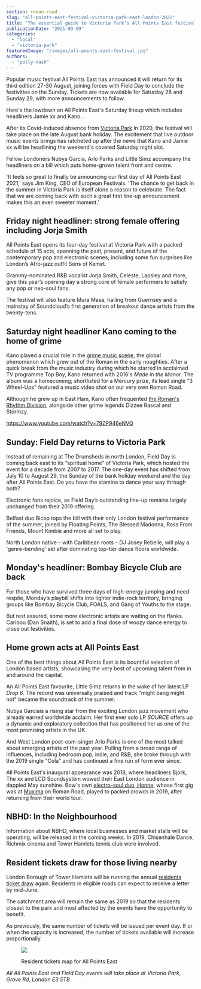 ```yaml
---
section: roman-road
slug: "all-points-east-festival-victoria-park-east-london-2021"
title: "The essential guide to Victoria Park’s All Points East festival 2021"
publicationDate: "2021-03-09"
categories: 
  - "local"
  - "victoria-park"
featuredImage: "/images/all-points-east-festival.jpg"
authors: 
  - "polly-nash"
---
```


Popular music festival All Points East has announced it will return for its third edition 27-30 August, joining forces with Field Day to conclude the festivities on the Sunday. Tickets are now available for Saturday 28 and Sunday 29, with more announcements to follow.

Here's the lowdown on All Points East's Saturday lineup which includes headliners Jamie xx and Kano...

After its Covid-induced absence from [Victoria Park](https://romanroadlondon.com/victoria-park-east-london-bow/) in 2020, the festival will take place on the late August bank holiday. The excitement that live outdoor music events brings has ratcheted up after the news that Kano and Jamie xx will be headlining the weekend's coveted Saturday night slot. 

Fellow Londoners Nubya Garcia, Arlo Parks and Little Simz accompany the headliners on a bill which puts home-grown talent front and centre.

'It feels so great to finally be announcing our first day of All Points East 2021,' says Jim King, CEO of European Festivals. 'The chance to get back in the summer in Victoria Park is itself alone a reason to celebrate. The fact that we are coming back with such a great first line-up announcement makes this an even sweeter moment.'

## Friday night headliner: strong female offering including Jorja Smith

All Points East opens its four-day festival at Victoria Park with a packed schedule of 15 acts, spanning the past, present, and future of the contemporary pop and electronic scenes; including some fun surprises like London’s Afro-jazz outfit Sons of Kemet. 

Grammy-nominated R&B vocalist Jorja Smith, Celeste, Lapsley and more, give this year’s opening day a strong core of female performers to satisfy any pop or neo-soul fans. 

The festival will also feature Mura Masa, hailing from Guernsey and a mainstay of Soundcloud’s first generation of breakout dance artists from the twenty-tens.

## Saturday night headliner Kano coming to the home of grime

Kano played a crucial role in the [grime music scene](https://romanroadlondon.com/key-grime-figures-history-roman-road/), the global phenomenon which grew out of the Roman in the early noughties. After a quick break from the music industry during which he starred in acclaimed TV programme Top Boy, Kano returned with 2016's _Made in the Manor_. The album was a homecoming; shortlisted for a Mercury prize, its lead single "3 Wheel-Ups" featured a music video shot on our very own Roman Road. 

Although he grew up in East Ham, Kano often frequented [the Roman's Rhythm Division](https://romanroadlondon.com/rhythm-division-grime-record-shop-bow/), alongside other grime legends Dizzee Rascal and Stormzy. 

https://www.youtube.com/watch?v=79ZP946eNVQ

## Sunday: Field Day returns to Victoria Park

Instead of remaining at The Drumsheds in north London, Field Day is coming back east to its “spiritual home” of Victoria Park, which hosted the event for a decade from 2007 to 2017. The one-day event has shifted from July 10 to August 29, the Sunday of the bank holiday weekend and the day after All Points East. Do you have the stamina to dance your way through both?

Electronic fans rejoice, as Field Day’s outstanding line-up remains largely unchanged from their 2019 offering.

Belfast duo Bicep tops the bill with their only London festival performance of the summer, joined by Floating Points, The Blessed Madonna, Ross From Friends, Mount Kimbie and more all set to play.

North London native – with Caribbean roots – DJ Josey Rebelle, will play a 'genre-bending' set after dominating top-tier dance floors worldwide.

## Monday's headliner: Bombay Bicycle Club are back

For those who have survived three days of high-energy jumping and need respite, Monday’s playbill shifts into lighter indie-rock territory, bringing groups like Bombay Bicycle Club, FOALS, and Gang of Youths to the stage. 

But rest assured, some more electronic artists are waiting on the flanks. Caribou (Dan Snaith), is set to add a final dose of woozy dance energy to close out festivities.

## Home grown acts at All Points East

One of the best things about All Points East is its bountiful selection of London based artists, showcasing the very best of upcoming talent from in and around the capital.

An All Points East favourite, Little Simz returns in the wake of her latest LP _Drop 6_. The record was universally praised and track "might bang might not" became the soundtrack of the summer.

Nubya Garciais a rising star from the exciting London jazz movement who already earned worldwide acclaim. Her first ever solo LP _SOURCE_ offers up a dynamic and exploratory collection that has positioned her as one of the most promising artists in the UK.

And West London poet-cum-singer Arlo Parks is one of the most talked about emerging artists of the past year. Pulling from a broad range of influences, including bedroom pop, indie, and R&B, she broke through with the 2019 single "Cola" and has continued a fine run of form ever since.

All Points East's inaugural appearance was 2018, where headliners Bjork, The xx and LCD Soundsystem wowed their East London audience in dappled May sunshine. Bow's own [electro-soul duo, Honne](https://romanroadlondon.com/bow-band-honne-play-all-points-east/), whose first gig was at [Muxima](https://romanroadlondon.com/muxima-arts-cafe-music-venue/) on Roman Road, played to packed crowds in 2019, after returning from their world tour.

## NBHD: In the Neighbourhood

Information about NBHD, where local businesses and market stalls will be operating, will be released in the coming weeks. In 2019, Chisenhale Dance, Richmix cinema and Tower Hamlets tennis club were involved.

## Resident tickets draw for those living nearby

London Borough of Tower Hamlets will be running the annual [residents ticket draw](https://romanroadlondon.com/resident-tickets-draw-all-points-east-2021/) again. Residents in eligible roads can expect to receive a letter by mid-June.

The catchment area will remain the same as 2019 so that the residents closest to the park and most affected by the events have the opportunity to benefit.

As previously, the same number of tickets will be issued per event day. If or when the capacity is increased, the number of tickets available will increase proportionally.

<figure>

![](/images/All-Points-East-residents-ticket-draw-map.gif)

<figcaption>

Resident tickets map for All Points East

</figcaption>

</figure>

_All All Points East and Field Day events will take place at Victoria Park, Grove Rd, London E3 5TB_

